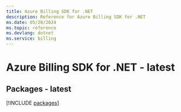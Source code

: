 ```yaml
---
title: Azure Billing SDK for .NET
description: Reference for Azure Billing SDK for .NET
ms.date: 05/28/2024
ms.topic: reference
ms.devlang: dotnet
ms.service: billing
---
```

# Azure Billing SDK for .NET - latest
## Packages - latest
[!INCLUDE [packages](billing-index.md)]